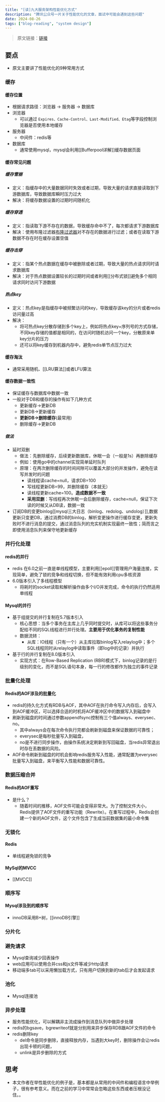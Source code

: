 ```yaml
---
title: "[读]九大服务架构性能优化方式"
description: "腾讯公众号一片关于性能优化的文章，面试中可能会遇到这些问题"
date: 2024-08-26
tags: ["blog-reading", "system design"]
---
```

> 原文链接：[链接](https://mp.weixin.qq.com/s/38rsvewtkkqxRLPad-P3_Q)

## 要点

* 原文主要讲了性能优化的9种常用方式

### 缓存

#### 缓存位置

* 根据请求路径：浏览器 -> 服务器 -> 数据库
* 浏览器
  * 可以通过 `Expires、Cache-Control、Last-Modified、Etag`等字段控制浏览器是否使用本地缓存
* 服务器
  * 中间件：redis等
* 数据库
  * 通常使用mysql，mysql会利用[[Bufferpool详解]]缓存数据页面

#### 缓存常见问题

##### 缓存雪崩

* 定义：指缓存中的大量数据同时失效或者过期，导致大量的请求直接读取到下游数据库，导致数据库瞬时压力过大
* 解决：将缓存数据设置的过期时间随机化

##### 缓存穿透

* 定义：指读取下游不存在的数据，导致缓存命中不了，每次都请求下游数据库
* 解决：使用布隆过滤器[布隆过滤器](https://segmentfault.com/a/1190000021136424)对不存在的数据进行过滤；或者在读取下游数据不存在时在缓存设置空值

##### 缓存击穿

* 定义：指某个热点数据在缓存中被删除或者过期，导致大量的热点请求同时请求数据库
* 解决：对于热点数据设置较长的过期时间或者利用[[分布式锁]]避免多个相同请求同时访问下游数据

##### 热点key

* 定义：热点key是指缓存中被频繁访问的key，导致缓存该key的分片或者redis访问量过高
* 解决：
  * 将可热点key分散存储到多个key上，例如将热点key+序列号的方式存储，不同key存储的值都是相同的，在访问时随机访问一个key，分散原来单key分片的压力
  * 还可以将key缓存到机器内存中，避免redis单节点压力过大

#### 缓存淘汰

* 通常采用随机、[[LRU算法]]或者LFU算法

#### 缓存数据一致性

* 保证缓存与数据库中数据一致
* 一般对于DB和缓存的操作有如下几种方式
  * 更新缓存->更新DB
  * 更新DB->更新缓存
  * **更新DB->删除缓存**(最常用)
  * 删除缓存->更新DB

##### 做法

* 延时双删
  * 做法：先删除缓存，后续更新数据库，休眠一会（一般是1s）再删除缓存
  * 例如：使用go中的channel实现简单延时队列
  * 原理：在两次删除缓存的时间间隙可以覆盖大部分的并发操作，避免在读写并发时的问题
    * 读线程读cache=null，请求DB=100
    * 写线程更新DB=99，并删除缓存（本就无）
    * 读线程更新cache=100。**造成数据不一致**
    * **采用双删**：写线程再次休眠一会后删除缓存，cache=null，保证下次读的时候又从DB读，数据一致
* 订阅DB的变更binlog[[mysql三大日志（binlog、redolog、undolog）]],数据更新只变更DB，通过消费DB的binlog，解析变更操作进行缓存变更，更新失败时不进行消息的提交，通过消息队列的充实机制实现最终一致性；简而言之即使用消息队列来保守地更新缓存

### 并行化处理

#### redis的并行

* redis 在6.0之前一直是单线程模型，主要利用[[epoll]]管理用户海量连接，实现简单，避免了锁的竞争和线程切换，但不能有效利用cpu多核资源
* 6.0版本引入了多线程模型
  * 将耗时的socket读取和解析操作由多个I/O并发完成，命令的执行仍然适用单线程

#### Mysql的并行

* 基于组提交的并行复制在5.7版本引入
  * 核心思想：当多个事务在主库上几乎同时提交时，从库可以将这些事务分配给不同的SQL线程进行并行处理。**主要用于优化事务的复制性能**
  * 数据流转：
    * 从库：IO线程（只有一个）从主库拉取binlog写入relaylog中；多个SQL线程同时从relaylog中读取事件（即log中的记录）并执行
* 基于行的并行复制在8.0版本引入
  * 实现方式：在Row-Based Replication (RBR)模式下，binlog记录的是行级别的变化，而不是SQL语句本身，每一行的修改都作为独立的事件记录

### 批量化处理

#### Redis的AOF涉及的批量化

* redis的持久化方式有RDB与AOF，其中AOF在执行命令写入内存后，会写入到AOF缓冲区，可以选择合适的时机将AOF缓冲区中的数据写入到磁盘中
* 刷新到磁盘的时间通过参数appendfsync控制有三个值always、everysec、no。
  * 其中always会在每次命令执行完都会刷新到磁盘来保证数据的可靠性；
  * everysec是每秒批量写入到磁盘，
  * no是不进行同步操作，由操作系统决定刷新到写回磁盘，当redis异常退出时存在丢数据的风险。
* AOF命令刷新到磁盘的时机会影响redis服务写入性能，通常配置为everysec批量写入到磁盘，来平衡写入性能和数据可靠性。

### 数据压缩合并

#### Redis的AOF重写

* 是什么？
  * 随着时间的推移，AOF文件可能会变得非常大。为了控制文件大小，Redis提供了AOF文件的重写功能（Rewrite）。在重写过程中，Redis会创建一个新的AOF文件，这个文件包含了生成当前数据集的最小命令集

### 无锁化

#### Redis

* 单线程避免锁的竞争

#### MySql的MVCC

* [[MVCC]]

### 顺序写

#### Mysql涉及到的顺序写

* innoDB采用B+树，[[innoDB引擎]]

### 分片化

### 避免请求

* Mysql查询减少回表操作
* web应用可以使用合并css和js文件等减少http请求
* 移动端多tab可以采用懒加载方式，只有用户切换到新的tab后才会发起请求

### 池化

* Mysql连接池

### 异步处理

* 服务性能优化，可以解耦非主流成操作到消息队列中做异步处理
* redis的bgsave，bgrewriteof就是分别用来异步保存RDB跟AOF文件的命令
* redis删除key
  * del命令是同步删除，直接释放内存，当遇到大key时，删除操作会让redis出现卡顿的问题，
  * unlink是异步删除的方式

## 思考

* 本文作者在举性能优化的例子是，基本都是从常用的中间件和编程语言中举例子，很有参考意义。而在之前的学习中常常会忽略这些东西或者压根没记住。。
